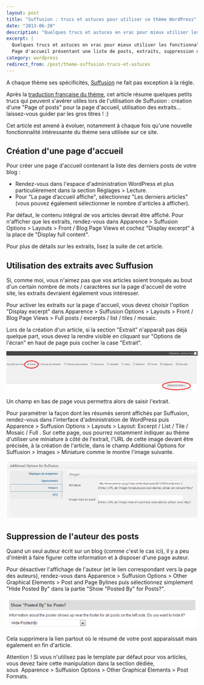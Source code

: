```yaml
---
layout: post
title: "Suffusion : trucs et astuces pour utiliser ce thème WordPress"
date: "2013-06-20"
description: "Quelques trucs et astuces en vrac pour mieux utiliser les fonctionnalités offertes par le thème Wordpress Suffusion : page d'''accueil, extraits..."
excerpt: |
  Quelques trucs et astuces en vrac pour mieux utiliser les fonctionnalités offertes par le thème Wordpress Suffusion.
  Page d'accueil présentant une liste de posts, extraits, suppression de l'auteur... n'hésitez pas à poser des questions au besoin !
category: wordpress
redirect_from: /post/theme-suffusion-trucs-et-astuces
---
```


A chaque thème ses spécificités, [Suffusion](http://aquoid.com/news/themes/suffusion/ "Thème Suffusion pour Wordpress") ne fait pas exception à la règle.

Après la [traduction française du thème](/post/traduction-wordpress-suffusion-disqus/ "Traduction française de Suffusion et Disqus pour Wordpress"), cet article résume quelques petits trucs qui peuvent s'avérer utiles lors de l'utilisation de Suffusion : création d'une "Page of posts" pour la page d'accueil, utilisation des extraits... laissez-vous guider par les gros titres ! :)

Cet article est amené à évoluer, notamment à chaque fois qu'une nouvelle fonctionnalité intéressante du thème sera utilisée sur ce site.

## Création d'une page d'accueil

Pour créer une page d'accueil contenant la liste des derniers posts de votre blog :

*   Rendez-vous dans l'espace d'administration WordPress et plus particulièrement dans la section Réglages > Lecture.
*   Pour "La page d’accueil affiche", sélectionnez "Les derniers articles" (vous pouvez également sélectionner le nombre d'articles à afficher).

Par défaut, le contenu intégral de vos articles devrait être affiché. Pour n'afficher que les extraits, rendez-vous dans Apparence > Suffusion Options > Layouts > Front / Blog Page Views et cochez "Display excerpt" à la place de "Display full content".

Pour plus de détails sur les extraits, lisez la suite de cet article.

## Utilisation des extraits avec Suffusion

Si, comme moi, vous n'aimez pas que vos articles soient tronqués au bout d'un certain nombre de mots / caractères sur la page d'accueil de votre site, les extraits devraient également vous intéresser.

Pour activer les extraits sur la page d'accueil, vous devez choisir l'option "Display excerpt" dans Apparence > Suffusion Options > Layouts > Front / Blog Page Views > Full posts / excerpts / list / tiles / mosaic.

Lors de la création d'un article, si la section "Extrait" n'apparaît pas déjà quelque part, vous devez la rendre visible en cliquant sur "Options de l'écran" en haut de page puis cocher la case "Extrait".

![Activation des extraits sur WordPress](/img/uploads/activation_extraits_wordpress.png)

Un champ en bas de page vous permettra alors de saisir l'extrait.
  
Pour paramétrer la façon dont les résumés seront affichés par Suffusion, rendez-vous dans l'interface d'administration de WordPress puis Apparence > Suffusion Options > Layouts > Layout: Excerpt / List / Tile / Mosaic / Full . Sur cette page, ous pourrez notamment indiquer au thème d'utiliser une miniature à côté de l'extrait, l'URL de cette image devant être précisée, à la création de l'article, dans le champ Additional Options for Suffusion > Images > Miniature comme le montre l'image suivante.

![Ajout d'une miniature avec Suffusion](/img/uploads/miniature_suffusion.png)
  
## Suppression de l'auteur des posts
  
Quand un seul auteur écrit sur un blog (comme c'est le cas ici), il y a peu d'intérêt à faire figurer cette information et à disposer d'une page auteur.
  
Pour désactiver l'affichage de l'auteur (et le lien correspondant vers la page des auteurs), rendez-vous dans Apparence > Suffusion Options > Other Graphical Elements > Post and Page Bylines puis sélectionnez simplement "Hide Posted By" dans la partie "Show "Posted By" for Posts?".

![Cacher la mention de l'auteur dans Suffusion](/img/uploads/hide_posted_by_suffusion.png)

Cela supprimera la lien partout où le résumé de votre post apparaissait mais également en fin d'article.

Attention ! Si vous n'utilisez pas le template par défaut pour vos articles, vous devez faire cette manipulation dans la section dédiée, sous  Apparence > Suffusion Options > Other Graphical Elements > Post Formats.
